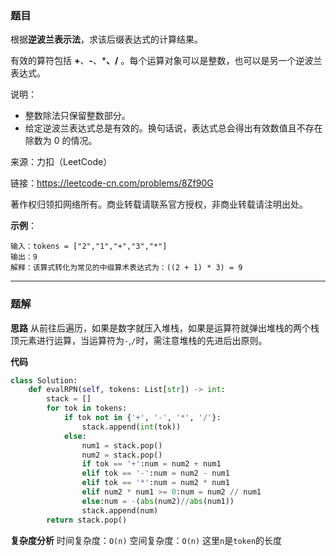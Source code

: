 ### 题目
根据**逆波兰表示法**，求该后缀表达式的计算结果。

有效的算符包括 **+**、**-**、*****、**/** 。每个运算对象可以是整数，也可以是另一个逆波兰表达式。

说明：

- 整数除法只保留整数部分。
- 给定逆波兰表达式总是有效的。换句话说，表达式总会得出有效数值且不存在除数为 0 的情况。

来源：力扣（LeetCode）

链接：https://leetcode-cn.com/problems/8Zf90G

著作权归领扣网络所有。商业转载请联系官方授权，非商业转载请注明出处。



**示例**：
```
输入：tokens = ["2","1","+","3","*"]
输出：9
解释：该算式转化为常见的中缀算术表达式为：((2 + 1) * 3) = 9
```
----
### 题解
**思路**
从前往后遍历，如果是数字就压入堆栈，如果是运算符就弹出堆栈的两个栈顶元素进行运算，当运算符为`-`,`/`时，需注意堆栈的先进后出原则。

**代码**
```python
class Solution:
    def evalRPN(self, tokens: List[str]) -> int:
        stack = []
        for tok in tokens:
            if tok not in {'+', '-', '*', '/'}:
                stack.append(int(tok))
            else:
                num1 = stack.pop()
                num2 = stack.pop()
                if tok == '+':num = num2 + num1
                elif tok == '-':num = num2 - num1
                elif tok == '*':num = num2 * num1
                elif num2 * num1 >= 0:num = num2 // num1
                else:num = -(abs(num2)//abs(num1))
                stack.append(num)
        return stack.pop()
```
**复杂度分析**
时间复杂度：`O(n)`
空间复杂度：`O(n)`
这里`n`是`token`的长度
